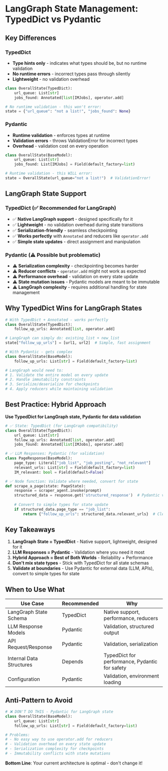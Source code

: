 # LangGraph State Management: TypedDict vs Pydantic

## Key Differences

### TypedDict
- **Type hints only** - indicates what types should be, but no runtime validation
- **No runtime errors** - incorrect types pass through silently
- **Lightweight** - no validation overhead

```python
class OverallState(TypedDict):
    url_queue: List[str]
    jobs_found: Annotated[list[IMJobs], operator.add]

# No runtime validation - this won't error:
state = {"url_queue": "not a list!", "jobs_found": None}
```

### Pydantic
- **Runtime validation** - enforces types at runtime
- **Validation errors** - throws ValidationError for incorrect types
- **Overhead** - validation cost on every operation

```python
class OverallState(BaseModel):
    url_queue: List[str]
    jobs_found: List[IMJobs] = Field(default_factory=list)

# Runtime validation - this WILL error:
state = OverallState(url_queue="not a list!")  # ValidationError!
```

## LangGraph State Support

### TypedDict (✅ Recommended for LangGraph)
- ✅ **Native LangGraph support** - designed specifically for it
- ✅ **Lightweight** - no validation overhead during state transitions
- ✅ **Serialization-friendly** - seamless checkpointing
- ✅ **Works perfectly** with `Annotated` and reducers like `operator.add`
- ✅ **Simple state updates** - direct assignment and manipulation

### Pydantic (⚠️ Possible but problematic)
- ⚠️ **Serialization complexity** - checkpointing becomes harder
- ⚠️ **Reducer conflicts** - `operator.add` might not work as expected
- ⚠️ **Performance overhead** - validation on every state update
- ⚠️ **State mutation issues** - Pydantic models are meant to be immutable
- ⚠️ **LangGraph complexity** - requires additional handling for state management

## Why TypedDict Wins for LangGraph States

```python
# With TypedDict + Annotated - works perfectly
class OverallState(TypedDict):
    follow_up_urls: Annotated[list, operator.add]

# LangGraph can simply do: existing_list + new_list
state["follow_up_urls"] = [url1, url2]  # Simple, fast assignment

# With Pydantic - gets complex
class OverallState(BaseModel):
    follow_up_urls: List[str] = Field(default_factory=list)

# LangGraph would need to:
# 1. Validate the entire model on every update
# 2. Handle immutability constraints
# 3. Serialize/deserialize for checkpoints
# 4. Apply reducers while maintaining validation
```

## Best Practice: Hybrid Approach

**Use TypedDict for LangGraph state, Pydantic for data validation**

```python
# ✅ State: TypedDict (for LangGraph compatibility)
class OverallState(TypedDict):
    url_queue: List[str]
    follow_up_urls: Annotated[list, operator.add]
    jobs_found: Annotated[list[IMJobs], operator.add]

# ✅ LLM Responses: Pydantic (for validation)
class PageResponse(BaseModel):
    page_type: Literal["job_list", "job_posting", "not_relevant"]
    relevant_urls: List[str] = Field(default_factory=list)
    IM_relevant: bool = Field(default=False)

# ✅ Node function: Validate where needed, convert for state
def scrape_a_page(state: PageState):
    response = scraper_agent.invoke(prompt)
    structured_data = response.get('structured_response')  # Pydantic validation here
    
    # Convert to simple types for state update
    if structured_data.page_type == "job_list":
        return {"follow_up_urls": structured_data.relevant_urls}  # Clean list
```

## Key Takeaways

1. **LangGraph State = TypedDict** - Native support, lightweight, designed for it
2. **LLM Responses = Pydantic** - Validation where you need it most
3. **Hybrid Approach = Best of Both Worlds** - Reliability + Performance
4. **Don't mix state types** - Stick with TypedDict for all state schemas
5. **Validate at boundaries** - Use Pydantic for external data (LLM, APIs), convert to simple types for state

## When to Use What

| Use Case | Recommended | Why |
|----------|-------------|-----|
| LangGraph State Schema | TypedDict | Native support, performance, reducers |
| LLM Response Models | Pydantic | Validation, structured output |
| API Request/Response | Pydantic | Validation, serialization |
| Internal Data Structures | Depends | TypedDict for performance, Pydantic for safety |
| Configuration | Pydantic | Validation, environment loading |

## Anti-Pattern to Avoid

```python
# ❌ DON'T DO THIS - Pydantic for LangGraph state
class OverallState(BaseModel):
    url_queue: List[str]
    follow_up_urls: List[str] = Field(default_factory=list)

# Problems:
# - No easy way to use operator.add for reducers
# - Validation overhead on every state update
# - Serialization complexity for checkpoints
# - Immutability conflicts with state mutations
```

**Bottom Line**: Your current architecture is optimal - don't change it!